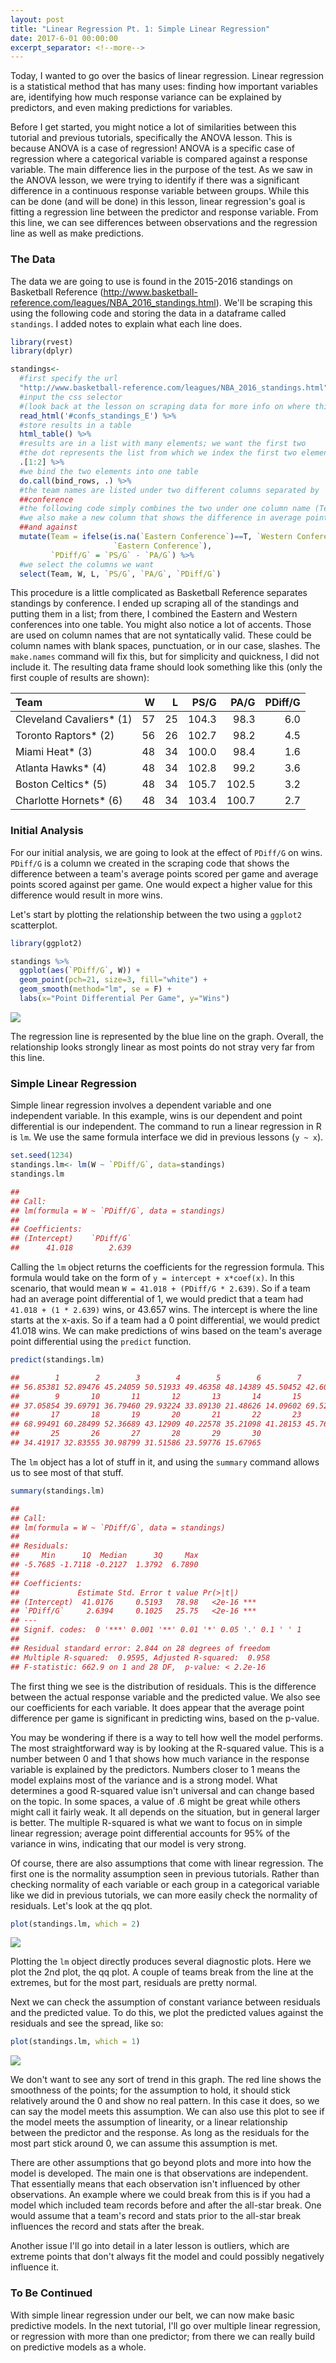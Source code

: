 ```yaml
---
layout: post
title: "Linear Regression Pt. 1: Simple Linear Regression"
date: 2017-6-01 00:00:00
excerpt_separator: <!--more-->
---
```


Today, I wanted to go over the basics of linear regression. Linear
regression is a statistical method that has many uses: finding how
important variables are, identifying how much response variance can be
explained by predictors, and even making predictions for variables.

<!--more-->

Before I get started, you might notice a lot of similarities between
this tutorial and previous tutorials, specifically the ANOVA lesson.
This is because ANOVA is a case of regression! ANOVA is a specific case
of regression where a categorical variable is compared against a
response variable. The main difference lies in the purpose of the test.
As we saw in the ANOVA lesson, we were trying to identify if there was a
significant difference in a continuous response variable between groups.
While this can be done (and will be done) in this lesson, linear
regression's goal is fitting a regression line between the predictor and
response variable. From this line, we can see differences between
observations and the regression line as well as make predictions.

### The Data ###

The data we are going to use is found in the 2015-2016 standings on
Basketball Reference
(<http://www.basketball-reference.com/leagues/NBA_2016_standings.html>).
We'll be scraping this using the following code and storing the data in
a dataframe called `standings`. I added notes to explain what each line
does.

```r
library(rvest)
library(dplyr)

standings<-
  #first specify the url
  "http://www.basketball-reference.com/leagues/NBA_2016_standings.html" %>%
  #input the css selector 
  #(look back at the lesson on scraping data for more info on where this is)
  read_html('#confs_standings_E') %>%
  #store results in a table
  html_table() %>%
  #results are in a list with many elements; we want the first two
  #the dot represents the list from which we index the first two elements
  .[1:2] %>%
  #we bind the two elements into one table
  do.call(bind_rows, .) %>%
  #the team names are listed under two different columns separated by 
  ##conference
  #the following code simply combines the two under one column name (Team)
  #we also make a new column that shows the difference in average points for 
  ##and against
  mutate(Team = ifelse(is.na(`Eastern Conference`)==T, `Western Conference`, 
                       `Eastern Conference`),
         `PDiff/G` = `PS/G` - `PA/G`) %>%
  #we select the columns we want
  select(Team, W, L, `PS/G`, `PA/G`, `PDiff/G`)
 ```

This procedure is a little complicated as Basketball Reference separates
standings by conference. I ended up scraping all of the standings and
putting them in a list; from there, I combined the Eastern and Western
conferences into one table. You might also notice a lot of accents.
Those are used on column names that are not syntatically valid. These
could be column names with blank spaces, punctuation, or in our case,
slashes. The `make.names` command will fix this, but for simplicity and
quickness, I did not include it. The resulting data frame should look
something like this (only the first couple of results are shown):

<table>
<thead>
<tr class="header">
<th align="left">Team</th>
<th align="right">W</th>
<th align="right">L</th>
<th align="right">PS/G</th>
<th align="right">PA/G</th>
<th align="right">PDiff/G</th>
</tr>
</thead>
<tbody>
<tr class="odd">
<td align="left">Cleveland Cavaliers* (1)</td>
<td align="right">57</td>
<td align="right">25</td>
<td align="right">104.3</td>
<td align="right">98.3</td>
<td align="right">6.0</td>
</tr>
<tr class="even">
<td align="left">Toronto Raptors* (2)</td>
<td align="right">56</td>
<td align="right">26</td>
<td align="right">102.7</td>
<td align="right">98.2</td>
<td align="right">4.5</td>
</tr>
<tr class="odd">
<td align="left">Miami Heat* (3)</td>
<td align="right">48</td>
<td align="right">34</td>
<td align="right">100.0</td>
<td align="right">98.4</td>
<td align="right">1.6</td>
</tr>
<tr class="even">
<td align="left">Atlanta Hawks* (4)</td>
<td align="right">48</td>
<td align="right">34</td>
<td align="right">102.8</td>
<td align="right">99.2</td>
<td align="right">3.6</td>
</tr>
<tr class="odd">
<td align="left">Boston Celtics* (5)</td>
<td align="right">48</td>
<td align="right">34</td>
<td align="right">105.7</td>
<td align="right">102.5</td>
<td align="right">3.2</td>
</tr>
<tr class="even">
<td align="left">Charlotte Hornets* (6)</td>
<td align="right">48</td>
<td align="right">34</td>
<td align="right">103.4</td>
<td align="right">100.7</td>
<td align="right">2.7</td>
</tr>
</tbody>
</table>

### Initial Analysis ###

For our initial analysis, we are going to look at the effect of
`PDiff/G` on wins. `PDiff/G` is a column we created in the scraping code
that shows the difference between a team's average points scored per
game and average points scored against per game. One would expect a
higher value for this difference would result in more wins.

Let's start by plotting the relationship between the two using a
`ggplot2` scatterplot.
```r
library(ggplot2)

standings %>%
  ggplot(aes(`PDiff/G`, W)) +
  geom_point(pch=21, size=3, fill="white") +
  geom_smooth(method="lm", se = F) +
  labs(x="Point Differential Per Game", y="Wins")
```
![](linearregressionmd_files/figure-markdown_strict/unnamed-chunk-3-1.png)

The regression line is represented by the blue line on the graph.
Overall, the relationship looks strongly linear as most points do not
stray very far from this line.

### Simple Linear Regression ###

Simple linear regression involves a dependent variable and one
independent variable. In this example, wins is our dependent and point
differential is our independent. The command to run a linear regression
in R is `lm`. We use the same formula interface we did in previous
lessons (`y ~ x`).
```r
set.seed(1234)
standings.lm<- lm(W ~ `PDiff/G`, data=standings)
standings.lm

## 
## Call:
## lm(formula = W ~ `PDiff/G`, data = standings)
## 
## Coefficients:
## (Intercept)    `PDiff/G`  
##      41.018        2.639
```
Calling the `lm` object returns the coefficients for the regression
formula. This formula would take on the form of
`y = intercept + x*coef(x)`. In this scenario, that would mean
`W = 41.018 + (PDiff/G * 2.639)`. So if a team had an average point
differential of 1, we would predict that a team had
`41.018 + (1 * 2.639)` wins, or 43.657 wins. The intercept is where the
line starts at the x-axis. So if a team had a 0 point differential, we
would predict 41.018 wins. We can make predictions of wins based on the
team's average point differential using the `predict` function.
```r
predict(standings.lm)

##        1        2        3        4        5        6        7        8 
## 56.85381 52.89476 45.24059 50.51933 49.46358 48.14389 45.50452 42.60122 
##        9       10       11       12       13       14       15       16 
## 37.05854 39.69791 36.79460 29.93224 33.89130 21.48626 14.09602 69.52279 
##       17       18       19       20       21       22       23       24 
## 68.99491 60.28499 52.36689 43.12909 40.22578 35.21098 41.28153 45.76846 
##       25       26       27       28       29       30 
## 34.41917 32.83555 30.98799 31.51586 23.59776 15.67965
```
The `lm` object has a lot of stuff in it, and using the `summary`
command allows us to see most of that stuff.
```r
summary(standings.lm)

## 
## Call:
## lm(formula = W ~ `PDiff/G`, data = standings)
## 
## Residuals:
##     Min      1Q  Median      3Q     Max 
## -5.7685 -1.7118 -0.2127  1.3792  6.7890 
## 
## Coefficients:
##             Estimate Std. Error t value Pr(>|t|)    
## (Intercept)  41.0176     0.5193   78.98   <2e-16 ***
## `PDiff/G`     2.6394     0.1025   25.75   <2e-16 ***
## ---
## Signif. codes:  0 '***' 0.001 '**' 0.01 '*' 0.05 '.' 0.1 ' ' 1
## 
## Residual standard error: 2.844 on 28 degrees of freedom
## Multiple R-squared:  0.9595, Adjusted R-squared:  0.958 
## F-statistic: 662.9 on 1 and 28 DF,  p-value: < 2.2e-16
```
The first thing we see is the distribution of residuals. This is the
difference between the actual response variable and the predicted value.
We also see our coefficients for each variable. It does appear that the
average point difference per game is significant in predicting wins,
based on the p-value.

You may be wondering if there is a way to tell how well the model
performs. The most straightforward way is by looking at the R-squared
value. This is a number between 0 and 1 that shows how much variance in
the response variable is explained by the predictors. Numbers closer to
1 means the model explains most of the variance and is a strong model.
What determines a good R-squared value isn't universal and can change
based on the topic. In some spaces, a value of .6 might be great while
others might call it fairly weak. It all depends on the situation, but
in general larger is better. The multiple R-squared is what we want to
focus on in simple linear regression; average point differential
accounts for 95% of the variance in wins, indicating that our model is
very strong.

Of course, there are also assumptions that come with linear regression.
The first one is the normality assumption seen in previous tutorials.
Rather than checking normality of each variable or each group in a
categorical variable like we did in previous tutorials, we can more
easily check the normality of residuals. Let's look at the qq plot.
```r
plot(standings.lm, which = 2)
```
![](linearregressionmd_files/figure-markdown_strict/unnamed-chunk-7-1.png)

Plotting the `lm` object directly produces several diagnostic plots.
Here we plot the 2nd plot, the qq plot. A couple of teams break from the
line at the extremes, but for the most part, residuals are pretty
normal.

Next we can check the assumption of constant variance between residuals
and the predicted value. To do this, we plot the predicted values
against the residuals and see the spread, like so:
```r
plot(standings.lm, which = 1)
```
![](linearregressionmd_files/figure-markdown_strict/unnamed-chunk-8-1.png)

We don't want to see any sort of trend in this graph. The red line shows
the smoothness of the points; for the assumption to hold, it should
stick relatively around the 0 and show no real pattern. In this case it
does, so we can say the model meets this assumption. We can also use
this plot to see if the model meets the assumption of linearity, or a
linear relationship between the predictor and the response. As long as
the residuals for the most part stick around 0, we can assume this
assumption is met.

There are other assumptions that go beyond plots and more into how the
model is developed. The main one is that observations are independent.
That essentially means that each observation isn't influenced by other
observations. An example where we could break from this is if you had a
model which included team records before and after the all-star break.
One would assume that a team's record and stats prior to the all-star
break influences the record and stats after the break.

Another issue I'll go into detail in a later lesson is outliers, which
are extreme points that don't always fit the model and could possibly
negatively influence it.

### To Be Continued ###

With simple linear regression under our belt, we can now make basic
predictive models. In the next tutorial, I'll go over multiple linear
regression, or regression with more than one predictor; from there we
can really build on predictive models as a whole.
